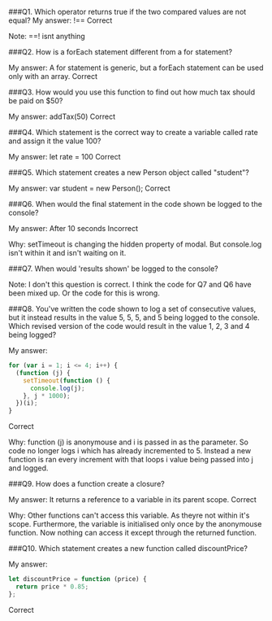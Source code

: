 ###Q1. Which operator returns true if the two compared values are not equal?
My answer: !==
Correct

Note: ==! isnt anything

###Q2. How is a forEach statement different from a for statement?

My answer: A for statement is generic, but a forEach statement can be used only with an array.
Correct

###Q3. How would you use this function to find out how much tax should be paid on $50?

My answer: addTax(50)
Correct

###Q4. Which statement is the correct way to create a variable called rate and assign it the value 100?

My answer: let rate = 100
Correct

###Q5. Which statement creates a new Person object called "student"?

My answer: var student = new Person();
Correct

###Q6. When would the final statement in the code shown be logged to the console?

My answer: After 10 seconds
Incorrect

Why: setTimeout is changing the hidden property of modal. But console.log isn't within it and isn't waiting on it.

###Q7. When would 'results shown' be logged to the console?

Note: I don't this question is correct. I think the code for Q7 and Q6 have been mixed up. Or the code for this is wrong.

###Q8. You've written the code shown to log a set of consecutive values, but it instead results in the value 5, 5, 5, and 5 being logged to the console. Which revised version of the code would result in the value 1, 2, 3 and 4 being logged?

My answer:
```js
for (var i = 1; i <= 4; i++) {
  (function (j) {
    setTimeout(function () {
      console.log(j);
    }, j * 1000);
  })(i);
}
```
Correct

Why: function (j) is anonymouse and i is passed in as the parameter. So code no longer logs i which has already incremented to 5. Instead a new function is ran every increment with that loops i value being passed into j and logged.

###Q9. How does a function create a closure?

My answer: It returns a reference to a variable in its parent scope.
Correct

Why: Other functions can't access this variable. As theyre not within it's scope. Furthermore, the variable is initialised only once by the anonymouse function. Now nothing can access it except through the returned function.

###Q10. Which statement creates a new function called discountPrice?

My answer:
```js
let discountPrice = function (price) {
  return price * 0.85;
};
```
Correct


